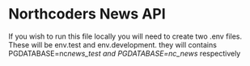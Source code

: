 # Northcoders News API

If you wish to run this file locally you will need to create two .env files. These will be env.test and env.development. they will contains PGDATABASE=nc*news_test and PGDATABASE=nc_news* respectively
